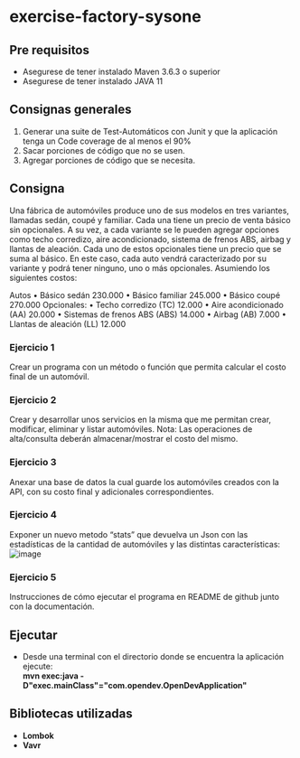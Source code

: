 # exercise-factory-sysone

## Pre requisitos

 - Asegurese de tener instalado Maven 3.6.3 o superior
 - Asegurese de tener instalado JAVA 11
 
 ## Consignas generales
   1) Generar una suite de Test-Automáticos con Junit y que la aplicación tenga un Code coverage de al menos el 90%
   2) Sacar porciones de código que no se usen.
   3) Agregar porciones de código que se necesita.
   
## Consigna
 Una fábrica de automóviles produce uno de sus modelos en tres variantes, llamadas sedán, coupé y familiar. Cada una tiene un precio de venta básico sin opcionales. 
A su vez, a cada variante se le pueden agregar opciones como techo corredizo, aire acondicionado, sistema de frenos ABS, airbag y llantas de aleación. Cada uno de estos opcionales tiene un precio que se suma al básico. 
En este caso, cada auto vendrá caracterizado por su variante y podrá tener ninguno, uno o más opcionales. Asumiendo los siguientes costos:

Autos
• Básico sedán 230.000
• Básico familiar 245.000
• Básico coupé 270.000
Opcionales:
• Techo corredizo (TC) 12.000
• Aire acondicionado (AA) 20.000
• Sistemas de frenos ABS (ABS) 14.000
• Airbag (AB) 7.000
• Llantas de aleación (LL) 12.000

### Ejercicio 1
 Crear un programa con un método o función que permita calcular el costo final de un automóvil.

### Ejercicio 2
 Crear y desarrollar unos servicios en la misma que me permitan crear, modificar, eliminar y listar automóviles. Nota: Las operaciones de alta/consulta deberán almacenar/mostrar el costo del mismo.

### Ejercicio 3
 Anexar una base de datos la cual guarde los automóviles creados con la API, con su costo final y adicionales correspondientes.
 
### Ejercicio 4
 Exponer un nuevo metodo “stats” que devuelva un Json con las estadísticas de la cantidad de automóviles y las distintas características:
 ![image](https://user-images.githubusercontent.com/86163213/227006655-1044f9e1-1c02-436b-a6c5-08be5e366673.png)

### Ejercicio 5
 Instrucciones de cómo ejecutar el programa en README de github junto con la documentación.
 
## Ejecutar

 - Desde una terminal con el directorio donde se encuentra la aplicaci&oacute;n ejecute:  
   <b>mvn exec:java -D"exec.mainClass"="com.opendev.OpenDevApplication"<b>

## Bibliotecas utilizadas

- Lombok
- Vavr 

